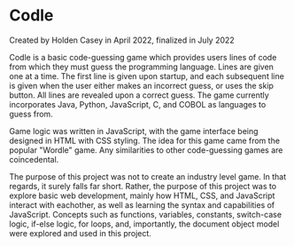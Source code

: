 # Codle
Created by Holden Casey in April 2022, finalized in July 2022

Codle is a basic code-guessing game which provides users lines of code from which they must guess the programming language. Lines are given one at a time. The first line is given upon startup, and each subsequent line is given when the user either makes an incorrect guess, or uses the skip button. All lines are revealed upon a correct guess. The game currently incorporates Java, Python, JavaScript, C, and COBOL as languages to guess from.

Game logic was written in JavaScript, with the game interface being designed in HTML with CSS styling. The idea for this game came from the popular "Wordle" game. Any similarities to other code-guessing games are coincedental.

The purpose of this project was not to create an industry level game. In that regards, it surely falls far short. Rather, the purpose of this project was to explore basic web development, mainly how HTML, CSS, and JavaScript interact with eachother, as well as learning the syntax and capabilities of JavaScript. Concepts such as functions, variables, constants, switch-case logic, if-else logic, for loops, and, importantly, the document object model were explored and used in this project.
